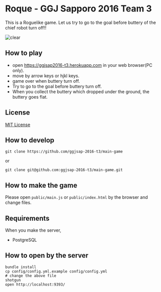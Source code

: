 Roque - GGJ Sapporo 2016 Team 3
=======
This is a Roguelike game.
Let us try to go to the goal before buttery of the chief robot turn off!!

![clear](https://cloud.githubusercontent.com/assets/2035364/12700671/7344a9f6-c82f-11e5-9290-6dc0de29c43a.gif)

## How to play

- open https://ggjsap2016-t3.herokuapp.com in your web browser(PC only).
- move by arrow keys or hjkl keys.
- game over when buttery turn off.
- Try to go to the goal before buttery turn off.
- When you collect the buttery which dropped under the ground, the buttery goes flat.


## License
[MIT License](https://opensource.org/licenses/MIT)


## How to develop

```
git clone https://github.com/ggjsap-2016-t3/main-game
```

or

```
git clone git@github.com:ggjsap-2016-t3/main-game.git
```

## How to make the game
Please open `public/main.js` or `public/index.html` by the browser and change files.

## Requirements
When you make the server,

- PostgreSQL

## How to open by the server

```
bundle install
cp config/config.yml.example config/config.yml
# change the above file
shotgun
open http://localhost:9393/
```

